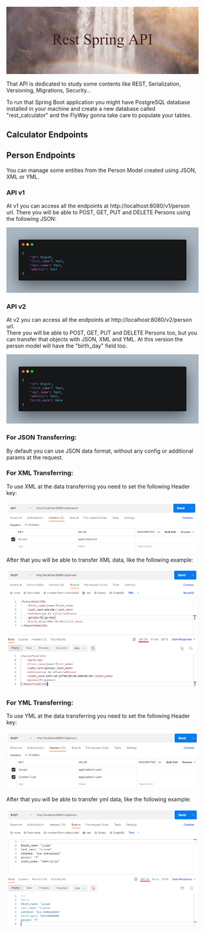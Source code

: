 ![Person Model JSON](src/main/resources/static/assets/img/banner.png)

That API is dedicated to study some contents like REST, Serialization, Versioning, Migrations, Security...

To run that Spring Boot application you might have PostgreSQL database installed in your machine and create a new database called "rest_calculator" and the FlyWay gonna take care to populate your tables.

## Calculator Endpoints

## Person Endpoints
You can manage some entities from the Person Model created using JSON, XML or YML.

### API v1
At v1 you can access all the endpoints at http://localhost:8080/v1/person url.
There you will be able to POST, GET, PUT and DELETE Persons using the following JSON:

![Person Model JSON](src/main/resources/static/assets/img/personModel_v1.png)

### API v2
At v2 you can access all the endpoints at http://localhost:8080/v2/person url.<br/>
There you will be able to POST, GET, PUT and DELETE Persons too, but you can transfer that objects with JSON, XML and YML. At this version the person model will have the "birth_day" field too.

![Person Model JSON](src/main/resources/static/assets/img/personModel_v2.png)

### For JSON Transferring:
By default you can use JSON data format, without any config or additional params at the request.

### For XML Transferring:
To use XML at the data transferring you need to set the following Header key:

![Person Model JSON](src/main/resources/static/assets/img/headerToXML.png)

After that you will be able to transfer XML data, like the following example:

![Person Model JSON](src/main/resources/static/assets/img/requestExampleXML.png)

### For YML Transferring:
To use YML at the data transferring you need to set the following Header key:

![Person Model JSON](src/main/resources/static/assets/img/headerToYML.png)

After that you will be able to transfer yml data, like the following example:

![Person Model JSON](src/main/resources/static/assets/img/requestExampleYML.png)